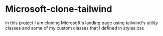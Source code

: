 # Microsoft-clone-tailwind

in this project I am cloning Microsoft's landing page using tailwind's utility classes and some of my custom classes that i defined in styles.css
